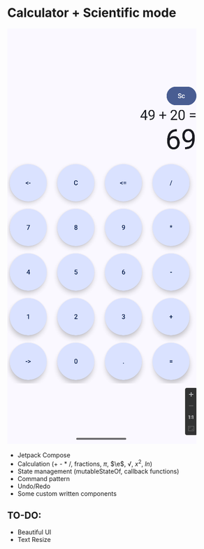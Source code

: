 # Calculator + Scientific mode

![img.png](img.png)

+ Jetpack Compose
+ Calculation (+ - * /, fractions, $\pi$, $\e$, $\sqrt$, $x^2$, $ln$)
+ State management (mutableStateOf, callback functions)
+ Command pattern
+ Undo/Redo
+ Some custom written components

## TO-DO:
+ Beautiful UI
+ Text Resize